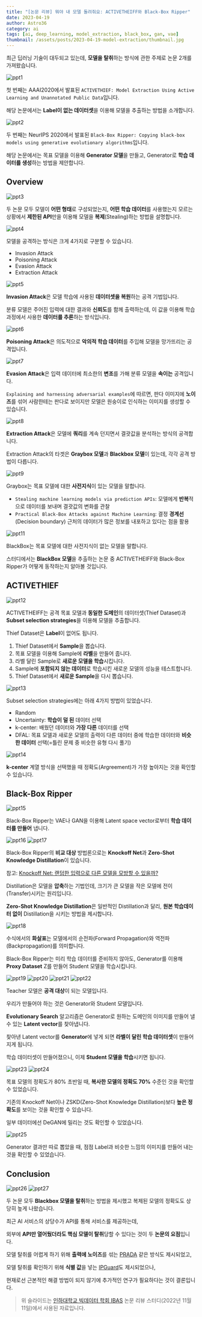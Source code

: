 ```yaml
---
title: "[논문 리뷰] 뭐야 내 모델 돌려줘요: ACTIVETHEIFF와 Black-Box Ripper"
date: 2023-04-19
author: Astro36
category: ai
tags: [ai, deep_learning, model_extraction, black_box, gan, vae]
thumbnail: /assets/posts/2023-04-19-model-extraction/thumbnail.jpg
---
```


최근 딥러닝 기술이 대두되고 있는데, **모델을 탈취**하는 방식에 관한 주제로 논문 2개를 가져왔습니다.

![ppt1](/assets/posts/2023-04-19-model-extraction/ppt1.jpg)

첫 번째는 AAAI2020에서 발표된 `ACTIVETHIEF: Model Extraction Using Active Learning and Unannotated Public Data`입니다.

해당 논문에서는 **Label이 없는 데이터셋**을 이용해 모델을 추출하는 방법을 소개합니다.

![ppt2](/assets/posts/2023-04-19-model-extraction/ppt2.jpg)

두 번째는 NeurIPS 2020에서 발표된 `Black-Box Ripper: Copying black-box models using generative evolutionary algorithms`입니다.

해당 논문에서는 목표 모델을 이용해 **Generator 모델**을 만들고, Generator로 **학습 데이터를 생성**하는 방법을 제안합니다.

## Overview

![ppt3](/assets/posts/2023-04-19-model-extraction/ppt3.jpg)

두 논문 모두 모델이 **어떤 형태**로 구성되었는지, **어떤 학습 데이터**를 사용했는지 모르는 상황에서 **제한된 API**만을 이용해 모델을 **복제**(Stealing)하는 방법을 설명합니다.

![ppt4](/assets/posts/2023-04-19-model-extraction/ppt4.jpg)

모델을 공격하는 방식은 크게 4가지로 구분할 수 있습니다.

- Invasion Attack
- Poisoning Attack
- Evasion Attack
- Extraction Attack

![ppt5](/assets/posts/2023-04-19-model-extraction/ppt5.jpg)

**Invasion Attack**은 모델 학습에 사용된 **데이터셋을 복원**하는 공격 기법입니다.

분류 모델은 주어진 입력에 대한 결과와 **신뢰도**를 함께 출력하는데, 이 값을 이용해 학습 과정에서 사용한 **데이터를 추론**하는 방식입니다.

![ppt6](/assets/posts/2023-04-19-model-extraction/ppt6.jpg)

**Poisoning Attack**은 의도적으로 **악의적 학습 데이터**를 주입해 모델을 망가뜨리는 공격입니다.

![ppt7](/assets/posts/2023-04-19-model-extraction/ppt7.jpg)

**Evasion Attack**은 입력 데이터에 최소한의 **변조**를 가해 분류 모델을 **속이는** 공격입니다.

`Explaining and harnessing adversarial examples`에 따르면, 판다 이미지에 **노이즈**를 섞어 사람한테는 판다로 보이지만 모델은 원숭이로 인식하는 이미지를 생성할 수 있습니다.

![ppt8](/assets/posts/2023-04-19-model-extraction/ppt8.jpg)

**Extraction Attack**은 모델에 **쿼리**를 계속 던지면서 결괏값을 분석하는 방식의 공격합니다.

Extraction Attack의 타겟은 **Graybox 모델**과 **Blackbox 모델**이 있는데, 각각 공격 방법이 다릅니다.

![ppt9](/assets/posts/2023-04-19-model-extraction/ppt9.jpg)

Graybox는 목표 모델에 대한 **사전지식**이 있는 모델을 말합니다.

- `Stealing machine learning models via prediction APIs`: 모델에게 **반복**적으로 데이터를 보내며 결괏값의 변화를 관찰
- `Practical Black-Box Attacks against Machine Learning`: 결정 **경계선**(Decision boundary) 근처의 데이터가 많은 정보를 내포하고 있다는 점을 활용

![ppt11](/assets/posts/2023-04-19-model-extraction/ppt11.jpg)

BlackBox는 목표 모델에 대한 사전지식이 없는 모델을 말합니다.

스터디에서는 **BlackBox 모델**을 추출하는 논문 중 ACTIVETHEIFF와 Black-Box Ripper가 어떻게 동작하는지 알아볼 것입니다.

## ACTIVETHIEF

![ppt12](/assets/posts/2023-04-19-model-extraction/ppt12.jpg)

ACTIVETHEIFF는 공격 목표 모델과 **동일한 도메인**의 데이터셋(Thief Dataset)과 **Subset selection strategies**을 이용해 모델을 추출합니다.

Thief Dataset은 **Label**이 없어도 됩니다. 

1. Thief Dataset에서 **Sample**을 뽑습니다.
2. 목표 모델을 이용해 Sample에 **라벨**을 만들어 줍니다.
3. 라벨 달린 Sample로 **새로운 모델을 학습**시킵니다.
4. Sample에 **포함되지 않는 데이터**로 학습시킨 새로운 모델의 성능을 테스트합니다.
5. Thief Dataset에서 **새로운 Sample**을 다시 뽑습니다.

![ppt13](/assets/posts/2023-04-19-model-extraction/ppt13.jpg)

Subset selection strategies에는 아래 4가지 방법이 있었습니다.

- Random
- Uncertainty: **학습이 덜 된** 데이터 선택
- k-center: 배웠던 데이터와 **가장 다른** 데이터를 선택
- DFAL: 목표 모델과 새로운 모델의 출력이 다른 데이터 중에 학습한 데이터와 **비슷한 데이터** 선택(=틀린 문제 중 비슷한 유형 다시 풀기)

![ppt14](/assets/posts/2023-04-19-model-extraction/ppt14.jpg)

**k-center** 계열 방식을 선택했을 때 정확도(Argreement)가 가장 높아지는 것을 확인할 수 있습니다.

## Black-Box Ripper

![ppt15](/assets/posts/2023-04-19-model-extraction/ppt15.jpg)

Black-Box Ripper는 VAE나 GAN을 이용해 Latent space vector로부터 **학습 데이터를 만들어** 냅니다.

![ppt16](/assets/posts/2023-04-19-model-extraction/ppt16.jpg)
![ppt17](/assets/posts/2023-04-19-model-extraction/ppt17.jpg)

Black-Box Ripper의 **비교 대상** 방법론으로는 **Knockoff Net**과 **Zero-Shot Knowledge Distillation**이 있습니다.

참고: [Knockoff Net: 랜덤한 입력으로 다른 모델을 모방할 수 있을까?](https://nyan101.github.io/blog/knockoff-net-with-complete-noise)

Distillation은 모델을 **압축**하는 기법인데, 크기가 큰 모델을 작은 모델에 전이(Transfer)시키는 원리입니다.

**Zero-Shot Knowledge Distillation**은 일반적인 Distillation과 달리, **원본 학습데이터 없이** Distillation을 시키는 방법을 제시합니다.

![ppt18](/assets/posts/2023-04-19-model-extraction/ppt18.jpg)

수식에서의 **화살표**는 모델에서의 순전파(Forward Propagation)와 역전파(Backpropagation)를 의미합니다.

Black-Box Ripper는 미리 학습 데이터를 준비하지 않아도, Generator를 이용해 **Proxy Dataset** Z를 만들어 Student 모델을 학습시킵니다.

![ppt19](/assets/posts/2023-04-19-model-extraction/ppt19.jpg)
![ppt20](/assets/posts/2023-04-19-model-extraction/ppt20.jpg)
![ppt21](/assets/posts/2023-04-19-model-extraction/ppt21.jpg)
![ppt22](/assets/posts/2023-04-19-model-extraction/ppt22.jpg)

Teacher 모델은 **공격 대상**이 되는 모델입니다.

우리가 만들어야 하는 것은 Generator와 Student 모델입니다.

**Evolutionary Search** 알고리즘은 Generator로 원하는 도메인의 이미지를 만들어 낼 수 있는 **Latent vector**를 찾아냅니다.

찾아낸 Latent vector를 **Generator**에 넣게 되면 **라벨이 달린 학습 데이터셋**이 만들어지게 됩니다.

학습 데이터셋이 만들어졌으니, 이제 **Student 모델을 학습**시키면 됩니다.

![ppt23](/assets/posts/2023-04-19-model-extraction/ppt23.jpg)
![ppt24](/assets/posts/2023-04-19-model-extraction/ppt24.jpg)

목표 모델의 정확도가 80% 초반일 때, **복사한 모델의 정확도 70%** 수준인 것을 확인할 수 있었습니다.

기존의 Knockoff Net이나 ZSKD(Zero-Shot Knowledge Distillation)보다 **높은 정확도**를 보이는 것을 확인할 수 있습니다.

일부 데이터에선 DeGAN에 밀리는 것도 확인할 수 있었습니다.

![ppt25](/assets/posts/2023-04-19-model-extraction/ppt25.jpg)

Generator 결과만 따로 뽑았을 때, 점점 Label과 비슷한 느낌의 이미지를 만들어 내는 것을 확인할 수 있었습니다.

## Conclusion

![ppt26](/assets/posts/2023-04-19-model-extraction/ppt26.jpg)
![ppt27](/assets/posts/2023-04-19-model-extraction/ppt27.jpg)

두 논문 모두 **Blackbox 모델을 탈취**하는 방법을 제시했고 복제된 모델의 정확도도 상당히 높게 나왔습니다. 

최근 AI 서비스의 상당수가 API를 통해 서비스를 제공하는데,

외부에 **API만 열어뒀더라도 핵심 모델이 탈취**당할 수 있다는 것이 두 **논문의 요점**입니다.

모델 탈취를 어렵게 하기 위해 **출력에 노이즈**를 섞는 [PRADA](https://arxiv.org/abs/1805.02628) 같은 방식도 제시되었고,

모델 탈취를 확인하기 위해 **식별 값**을 넣는 [IPGuard](https://arxiv.org/abs/1910.12903)도 제시되었으나,

현재로선 근본적인 해결 방법이 되지 않기에 추가적인 연구가 필요하다는 것이 결론입니다.

> 위 슬라이드는 [인하대학교 빅데이터 학회 IBAS](https://www.inhabas.com/) 논문 리뷰 스터디(2022년 11월 11일)에서 사용된 자료입니다.
